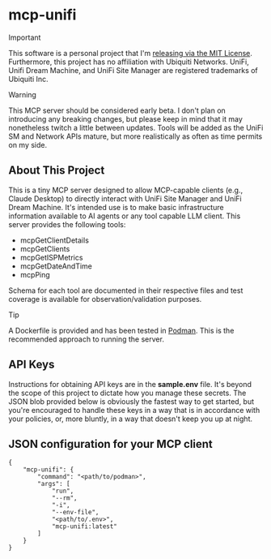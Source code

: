 # mcp-unifi

> [!IMPORTANT]
> This software is a personal project that I'm [releasing via the MIT License](https://github.com/sabler/mcp-unifi/blob/main/LICENSE). Furthermore, this project has no affiliation with Ubiquiti Networks. UniFi, Unifi Dream Machine, and UniFi Site Manager are registered trademarks of Ubiquiti Inc.

> [!WARNING]
> This MCP server should be considered early beta. I don't plan on introducing any breaking changes, but please keep in mind that it may nonetheless twitch a little between updates. Tools will be added as the UniFi SM and Network APIs mature, but more realistically as often as time permits on my side.


## About This Project
This is a tiny MCP server designed to allow MCP-capable clients (e.g., Claude Desktop) to directly interact with UniFi Site Manager and UniFi Dream Machine. It's intended use is to make basic infrastructure information available to AI agents or any tool capable LLM client. This server provides the following tools:

- mcpGetClientDetails
- mcpGetClients
- mcpGetISPMetrics
- mcpGetDateAndTime
- mcpPing


Schema for each tool are documented in their respective files and test coverage is available for observation/validation purposes.

> [!TIP]
> A Dockerfile is provided and has been tested in [Podman](http://podman.io). This is the recommended approach to running the server.

## API Keys
Instructions for obtaining API keys are in the **sample.env** file. It's beyond the scope of this project to dictate how you manage these secrets. The JSON blob provided below is obviously the fastest way to get started, but you're encouraged to handle these keys in a way that is in accordance with your policies, or, more bluntly, in a way that doesn't keep you up at night.

## JSON configuration for your MCP client

    
    {
        "mcp-unifi": {
            "command": "<path/to/podman>",
            "args": [
                "run",
                "--rm",
                "-i",
                "--env-file",
                "<path/to/.env>",
                "mcp-unifi:latest"
            ]
        }
    }
